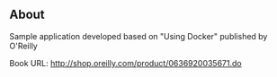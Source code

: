 ## About

Sample application developed based on "Using Docker" published by O'Reilly

Book URL: http://shop.oreilly.com/product/0636920035671.do
